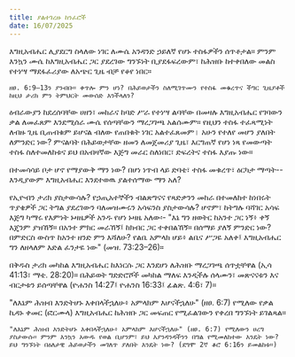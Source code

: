 ```yaml
---
title: ያልተገረዙ ከንፈሮች
date: 16/07/2025
---
```



እግዚአብሔር ሊያደርግ ስላለው ነገር ለሙሴ አንዳንድ ኃይለኛ የሆኑ ተስፋዎችን ሰጥቶታል። ምንም እንኳን ሙሴ ከእግዚአብሔር ጋር ያደረገው ግንኙነት ቢያደፋፍረውም፣ ከሕዝቡ ከተቀበለው መልስ የተነሣ ማደፋፈሪያው ለአጭር ጊዜ ብቻ የቆየ ነበር።

`ዘፀ. 6:9–13ን ያንብቡ። ቀጥሎ ምን ሆነ? በሕይወታችን ስለሚገጥሙን የተስፋ መቁረጥና ችግር ጊዜያቶች ከዚህ ታሪክ ምን ትምህርት መውሰድ እንችላለን?`

ዕብራውያን ከደረሰባቸው ሀዘን፣ መከራና ከባድ ሥራ የተነሣ ልባቸው በመዛሉ እግዚአብሔር የገባውን ቃል ለመፈጸም እንደሚሰራ ሙሴ የሰጣቸውን ማረጋገጫ አልሰሙም። የዚህን ተስፋ ተፈጻሚነት ለብዙ ጊዜ ቢጠብቁም ይሆናል ብለው የጠበቁት ነገር አልተፈጸመም। አሁን የተለየ መሆን ያለበት ለምንድር ነው? ምናልባት በሕይወታቸው ዘመን ለመጀመሪያ ጊዜ፣ እርግጠኛ የሆነ ነጻ የመውጣት ተስፋ ስለተመለከቱና ይህ በአብዛኛው እጅግ መራር ስለነበር፣ ድፍረትና ተስፋ እያጡ ነው።

በተመሳሳይ ቦታ ሆኖ የማያውቅ ማን ነው? በሆነ ነጥብ ላይ ድባቴ፣ ተስፋ መቁረጥ፣ ዕርካታ ማጣት--እንዲያውም እግዚአብሔር እንደተወዉ ያልተሰማው ማን አለ?

የኢዮብን ታሪክ ያስታውሳሉ? የኃጢአተኞችን ብልጽግናና የጻድቃንን መከራ በተመለከተ ከነበሩት ጥያቄዎች ጋር ትግል ያደረገውን ባለመዝሙሩን አሳፍንስ ያስታውሳሉ? ሆኖም፣ ከትግሉ ባሻገር አሳፍ እጅግ ካማሩ የእምነት ኑዛዜዎች አንዱ የሆነ ኑዛዜ አለው፡- "እኔ ግን ዘወትር ከአንተ ጋር ነኝ፥ ቀኝ እጄንም ያዝኸኝ። በአንተ ምክር መራኸኝ፤ ከክብር ጋር ተቀበልኸኝ። በሰማይ ያለኝ ምንድር ነው? በምድርስ ውስጥ ከአንተ ዘንድ ምን እሻለሁ? የልቤ አምላክ ሆይ፥ ልቤና ሥጋዬ አለቀ፤ እግዚአብሔር ግን ለዘላለም እድል ፈንታዬ ነው" (መዝ. 73:23–26)።

በቅዱስ ታሪክ መካከል እግዚአብሔር ከእነርሱ ጋር እንደሆነ ለሕዝቡ ማረጋገጫ ሰጥቷቸዋል (ኢሳ 41:13፣ ማቴ. 28:20)። በሕይወት ግድድሮሾች መካከል ማለፍ እንዲችሉ ሰላሙን፣ መጽናናቱን እና ብርታቱን ይሰጣቸዋል (ዮሐንስ 14:27፤ ዮሐንስ 16:33፤ ፊልጽ. 4:6፣ 7)።

"ለእኔም ሕዝብ እንድትሆኑ እቀበላችኋለሁ፥ አምላክም እሆናችኋለሁ" (ዘፀ. 6:7) የሚለው የቃል ኪዳኑ ቀመር (ፎርሙላ) እግዚአብሔር ከሕዝቡ ጋር መፍጠር የሚፈልገውን የቀረበ ግንኙነት ይገልጻል።

`"ለእኔም ሕዝብ እንድትሆኑ እቀበላችኋለሁ፥ አምላክም እሆናችኋለሁ" (ዘፀ. 6:7) የሚለውን ሀረግ ያስታውሱ። ምንም እንኳን አውዱ የወል ቢሆንም፣ ይህ እያንዳንዳችንን በግል የሚመለከተው እንዴት ነው? ይህ ግንኙነት በዕለታዊ ሕይወታችን መገለጥ ያለበት እንዴት ነው? (ደግሞ 2ኛ ቆሮ 6:16ን ይመልከቱ።)`